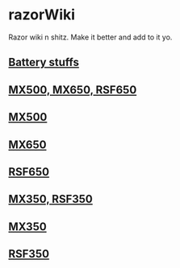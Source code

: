 # razorWiki

Razor wiki n shitz.  Make it better and add to it yo.

## [Battery stuffs](./batteries.md)

## [MX500, MX650, RSF650](./500And650.md)

## [MX500](./mx500.md)

## [MX650](./mx650.md)

## [RSF650](./rsf650.md)

## [MX350, RSF350](./350s.md)

## [MX350](./mx350.md)

## [RSF350](./rsf350.md)
